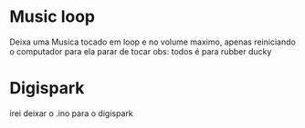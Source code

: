 # Music loop
Deixa uma Musica tocado em loop e no volume maximo, apenas reiniciando o computador para ela parar de tocar
obs: todos é para rubber ducky

# Digispark
irei deixar o .ino para o digispark
